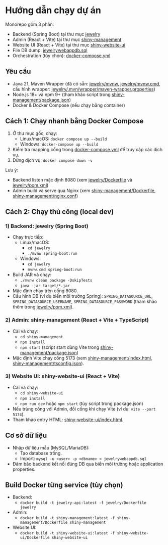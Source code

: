 # Hướng dẫn chạy dự án

Monorepo gồm 3 phần:
- Backend (Spring Boot) tại thư mục [jewelry](jewelry)
- Admin (React + Vite) tại thư mục [shiny-management](shiny-management)
- Website UI (React + Vite) tại thư mục [shiny-website-ui](shiny-website-ui)
- File DB dump: [jewelrywebappdb.sql](jewelrywebappdb.sql)
- Orchestration (tùy chọn): [docker-compose.yml](docker-compose.yml)

## Yêu cầu
- Java 21, Maven Wrapper (đã có sẵn: [jewelry/mvnw](jewelry/mvnw), [jewelry/mvnw.cmd](jewelry/mvnw.cmd), cấu hình wrapper: [jewelry/.mvn/wrapper/maven-wrapper.properties](jewelry/.mvn/wrapper/maven-wrapper.properties))
- Node.js 18+ và npm 9+ (tham khảo script trong [shiny-management/package.json](shiny-management/package.json))
- Docker & Docker Compose (nếu chạy bằng container)

## Cách 1: Chạy nhanh bằng Docker Compose
1. Ở thư mục gốc, chạy:
   - Linux/macOS: `docker compose up --build`
   - Windows: `docker-compose up --build`
2. Kiểm tra mapping cổng trong [docker-compose.yml](docker-compose.yml) để truy cập các dịch vụ.
3. Dừng dịch vụ: `docker compose down -v`

Lưu ý:
- Backend listen mặc định 8080 (xem [jewelry/Dockerfile](jewelry/Dockerfile) và [jewelry/pom.xml](jewelry/pom.xml))
- Admin build và serve qua Nginx (xem [shiny-management/Dockerfile](shiny-management/Dockerfile), [shiny-management/nginx.conf](shiny-management/nginx.conf))

## Cách 2: Chạy thủ công (local dev)

### 1) Backend: jewelry (Spring Boot)
- Chạy trực tiếp:
  - Linux/macOS:
    - `cd jewelry`
    - `./mvnw spring-boot:run`
  - Windows:
    - `cd jewelry`
    - `mvnw.cmd spring-boot:run`
- Build JAR và chạy:
  - `./mvnw clean package -DskipTests`
  - `java -jar target/*.jar`
- Mặc định chạy trên cổng 8080.
- Cấu hình DB (ví dụ biến môi trường Spring): `SPRING_DATASOURCE_URL`, `SPRING_DATASOURCE_USERNAME`, `SPRING_DATASOURCE_PASSWORD` (tham khảo thêm trong [jewelry/pom.xml](jewelry/pom.xml)).

### 2) Admin: shiny-management (React + Vite + TypeScript)
- Cài và chạy:
  - `cd shiny-management`
  - `npm install`
  - `npm start` (script start dùng Vite trong [shiny-management/package.json](shiny-management/package.json))
- Mặc định Vite chạy cổng 5173 (xem [shiny-management/index.html](shiny-management/index.html), [shiny-management/tsconfig.json](shiny-management/tsconfig.json)).

### 3) Website UI: shiny-website-ui (React + Vite)
- Cài và chạy:
  - `cd shiny-website-ui`
  - `npm install`
  - `npm run dev` hoặc `npm start` (tùy script trong package.json)
- Nếu trùng cổng với Admin, đổi cổng khi chạy Vite (ví dụ: `vite --port 5174`).
- Tham khảo entry HTML: [shiny-website-ui/index.html](shiny-website-ui/index.html).

## Cơ sở dữ liệu
- Nhập dữ liệu mẫu (MySQL/MariaDB):
  - Tạo database trống.
  - Import: `mysql -u <user> -p <dbname> < jewelrywebappdb.sql`
- Đảm bảo backend kết nối đúng DB qua biến môi trường hoặc application properties.

## Build Docker từng service (tùy chọn)
- Backend:
  - `docker build -t jewelry-api:latest -f jewelry/Dockerfile jewelry`
- Admin:
  - `docker build -t shiny-management:latest -f shiny-management/Dockerfile shiny-management`
- Website UI:
  - `docker build -t shiny-website-ui:latest -f shiny-website-ui/Dockerfile shiny-website-ui`